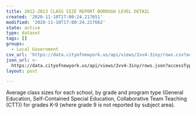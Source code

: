 ```yaml
---
title: 2012-2013 CLASS SIZE REPORT BOROUGH LEVEL DETAIL
created: '2020-11-10T17:00:24.217651'
modified: '2020-11-10T17:00:24.217662'
state: active
type: dataset
tags: []
groups:
  - Local Government
csv_url: 'https://data.cityofnewyork.us/api/views/2vv4-3iny/rows.csv?accessType=DOWNLOAD'
json_url: >-
  https://data.cityofnewyork.us/api/views/2vv4-3iny/rows.json?accessType=DOWNLOAD
layout: post

---
```

Average class sizes for each school, by grade and program type (General Education, Self-Contained Special Education, Collaborative Team Teaching (CTT)) for grades K-9 (where grade 9 is not reported by subject area).
